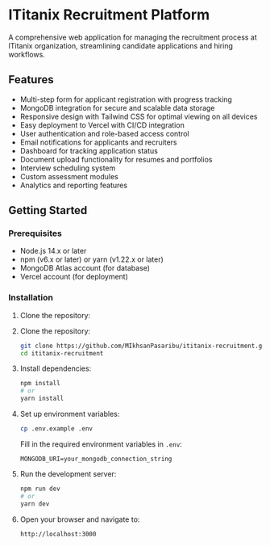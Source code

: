 # ITitanix Recruitment Platform

A comprehensive web application for managing the recruitment process at ITitanix organization, streamlining candidate applications and hiring workflows.

## Features

- Multi-step form for applicant registration with progress tracking
- MongoDB integration for secure and scalable data storage
- Responsive design with Tailwind CSS for optimal viewing on all devices
- Easy deployment to Vercel with CI/CD integration
- User authentication and role-based access control
- Email notifications for applicants and recruiters
- Dashboard for tracking application status
- Document upload functionality for resumes and portfolios
- Interview scheduling system
- Custom assessment modules
- Analytics and reporting features

## Getting Started

### Prerequisites

- Node.js 14.x or later
- npm (v6.x or later) or yarn (v1.22.x or later)
- MongoDB Atlas account (for database)
- Vercel account (for deployment)

### Installation

1. Clone the repository:
1. Clone the repository:
   ```bash
   git clone https://github.com/MIkhsanPasaribu/ititanix-recruitment.git
   cd ititanix-recruitment
   ```

2. Install dependencies:
   ```bash
   npm install
   # or
   yarn install
   ```

3. Set up environment variables:
   ```bash
   cp .env.example .env
   ```
   Fill in the required environment variables in `.env`:
   ```
   MONGODB_URI=your_mongodb_connection_string
   ```

4. Run the development server:
   ```bash
   npm run dev
   # or
   yarn dev
   ```

5. Open your browser and navigate to:
   ```
   http://localhost:3000
   ```
